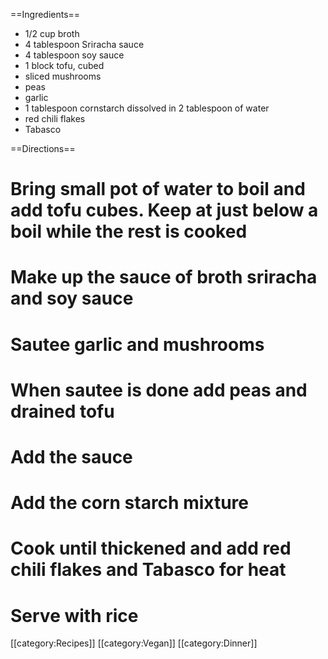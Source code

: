 ==Ingredients== 

* 1/2 cup broth
* 4 tablespoon Sriracha sauce
* 4 tablespoon soy sauce
* 1 block tofu, cubed
* sliced mushrooms
* peas
* garlic
* 1 tablespoon cornstarch dissolved in 2 tablespoon of water
* red chili flakes
* Tabasco 

==Directions==

# Bring small pot of water to boil and add tofu cubes. Keep at just below a boil while the rest is cooked
# Make up the sauce of broth sriracha and soy sauce 
# Sautee garlic and mushrooms
# When sautee is done add peas and drained tofu
# Add the sauce
# Add the corn starch mixture
# Cook until thickened and add red chili flakes and Tabasco for heat
# Serve with rice

[[category:Recipes]] [[category:Vegan]] [[category:Dinner]]
